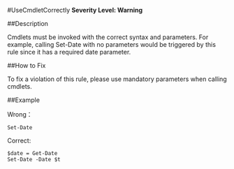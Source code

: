 #UseCmdletCorrectly 
**Severity Level: Warning**


##Description

Cmdlets must be invoked with the correct syntax and parameters. For example, calling Set-Date with no parameters would be triggered by this rule since it has a required date parameter. 

##How to Fix

To fix a violation of this rule, please use mandatory parameters when calling cmdlets.

##Example

Wrong： 

	Set-Date

Correct: 

	$date = Get-Date
	Set-Date -Date $t
